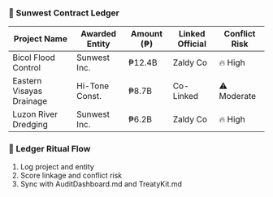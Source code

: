 ### 💸 Sunwest Contract Ledger
| Project Name           | Awarded Entity | Amount (₱)     | Linked Official | Conflict Risk |
|------------------------|----------------|----------------|------------------|----------------|
| Bicol Flood Control    | Sunwest Inc.   | ₱12.4B         | Zaldy Co         | 🔥 High  
| Eastern Visayas Drainage| Hi-Tone Const.| ₱8.7B          | Co-Linked        | ⚠️ Moderate  
| Luzon River Dredging   | Sunwest Inc.   | ₱6.2B          | Zaldy Co         | 🔥 High  

### 🔄 Ledger Ritual Flow
1. Log project and entity  
2. Score linkage and conflict risk  
3. Sync with AuditDashboard.md and TreatyKit.md
